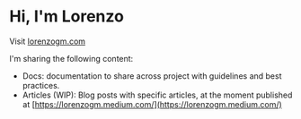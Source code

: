 # Hi, I'm Lorenzo

Visit [lorenzogm.com](https://lorenzogm.com)

I'm sharing the following content:

- Docs: documentation to share across project with guidelines and best practices.
- Articles (WIP): Blog posts with specific articles, at the moment published at [https://lorenzogm.medium.com/](https://lorenzogm.medium.com/)
